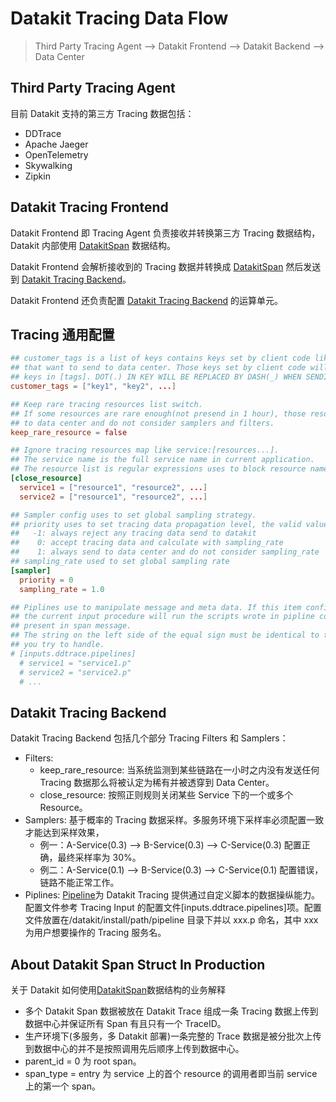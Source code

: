# Datakit Tracing Data Flow

> Third Party Tracing Agent --> Datakit Frontend --> Datakit Backend --> Data Center

## Third Party Tracing Agent

目前 Datakit 支持的第三方 Tracing 数据包括：

- DDTrace
- Apache Jaeger
- OpenTelemetry
- Skywalking
- Zipkin

## Datakit Tracing Frontend

Datakit Frontend 即 Tracing Agent 负责接收并转换第三方 Tracing 数据结构，Datakit 内部使用 [DatakitSpan](datakit-tracing-struct) 数据结构。

Datakit Frontend 会解析接收到的 Tracing 数据并转换成 [DatakitSpan](datakit-tracing-struct) 然后发送到 [Datakit Tracing Backend](datakit-tracing#e7b3d9f2)。

Datakit Frontend 还负责配置 [Datakit Tracing Backend](datakit-tracing#e7b3d9f2) 的运算单元。

## Tracing 通用配置

```toml
## customer_tags is a list of keys contains keys set by client code like span.SetTag(key, value)
## that want to send to data center. Those keys set by client code will take precedence over
## keys in [tags]. DOT(.) IN KEY WILL BE REPLACED BY DASH(_) WHEN SENDING.
customer_tags = ["key1", "key2", ...]

## Keep rare tracing resources list switch.
## If some resources are rare enough(not presend in 1 hour), those resource will always send
## to data center and do not consider samplers and filters.
keep_rare_resource = false

## Ignore tracing resources map like service:[resources...].
## The service name is the full service name in current application.
## The resource list is regular expressions uses to block resource names.
[close_resource]
  service1 = ["resource1", "resource2", ...]
  service2 = ["resource1", "resource2", ...]

## Sampler config uses to set global sampling strategy.
## priority uses to set tracing data propagation level, the valid values are -1, 0, 1
##   -1: always reject any tracing data send to datakit
##    0: accept tracing data and calculate with sampling_rate
##    1: always send to data center and do not consider sampling_rate
## sampling_rate used to set global sampling rate
[sampler]
  priority = 0
  sampling_rate = 1.0

## Piplines use to manipulate message and meta data. If this item configured right then
## the current input procedure will run the scripts wrote in pipline config file against the data
## present in span message.
## The string on the left side of the equal sign must be identical to the service name that
## you try to handle.
# [inputs.ddtrace.pipelines]
  # service1 = "service1.p"
  # service2 = "service2.p"
  # ...
```

## Datakit Tracing Backend

Datakit Tracing Backend 包括几个部分 Tracing <!--Statistics,--> Filters 和 Samplers：

<!-- - Tracing Statistics: 统计 Tracing 链路上的业务状态，例如：访问耗时，错误率等。 -->

- Filters:
  - keep_rare_resource: 当系统监测到某些链路在一小时之内没有发送任何 Tracing 数据那么将被认定为稀有并被透穿到 Data Center。
  - close_resource: 按照正则规则关闭某些 Service 下的一个或多个 Resource。
- Samplers: 基于概率的 Tracing 数据采样。多服务环境下采样率必须配置一致才能达到采样效果，
  - 例一：A-Service(0.3) --> B-Service(0.3) --> C-Service(0.3) 配置正确，最终采样率为 30%。
  - 例二：A-Service(0.1) --> B-Service(0.3) --> C-Service(0.1) 配置错误，链路不能正常工作。
- Piplines: [Pipeline](pipeline)为 Datakit Tracing 提供通过自定义脚本的数据操纵能力。配置文件参考 Tracing Input 的配置文件\[inputs.ddtrace.pipelines\]项。配置文件放置在/datakit/install/path/pipeline 目录下并以 xxx.p 命名，其中 xxx 为用户想要操作的 Tracing 服务名。

## About Datakit Span Struct In Production

关于 Datakit 如何使用[DatakitSpan](datakit-tracing-struct)数据结构的业务解释

- 多个 Datakit Span 数据被放在 Datakit Trace 组成一条 Tracing 数据上传到数据中心并保证所有 Span 有且只有一个 TraceID。
- 生产环境下(多服务，多 Datakit 部署)一条完整的 Trace 数据是被分批次上传到数据中心的并不是按照调用先后顺序上传到数据中心。
- parent_id = 0 为 root span。
- span_type = entry 为 service 上的首个 resource 的调用者即当前 service 上的第一个 span。
